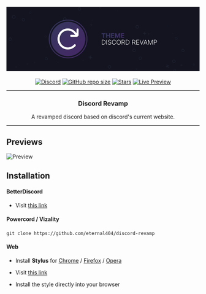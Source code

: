 ![Banner](https://raw.githubusercontent.com/discord-modifications/discord-revamp/main/assets/banner.png)

<p align='center'>
   <a href='https://discord.gg/HQ5N7Rcajc'><img align='center' alt='Discord' src='https://img.shields.io/discord/887015827134632057?color=393360&label=DISCORD&logo=discord&logoColor=white&style=for-the-badge'></a>
   <a href='#'><img align='center' alt='GitHub repo size' src='https://img.shields.io/github/repo-size/eternal404/discord-revamp?color=393360&style=for-the-badge&logo=github'></a>
   <a href='https://github.com/eternal404/discord-revamp/stargazers'><img align='center' alt='Stars' src='https://img.shields.io/github/stars/eternal404/discord-revamp?color=393360&style=for-the-badge&logo=data%3Aimage/png%3Bbase64%2CiVBORw0KGgoAAAANSUhEUgAAAB4AAAAdCAYAAAC9pNwMAAAACXBIWXMAAAsTAAALEwEAmpwYAAAAIGNIUk0AAHpFAACAgwAA/FcAAIDoAAB5FgAA8QEAADtfAAAcheDStWoAAAHISURBVHjavJS/a1NRGIafm7RaaGJ1KR0MQUVNBiOhtKLg6GKXItRJVwc3M%2BpW%2Bg/4Fwid3LRLBydBHARBiqSiqcY2UOgipopBQnxdzpXr5dyb5iQnHxw49/z4nvOe7543kIRjPAFywIrL5sARPAF0TT8P/Bw0QcZR7cNIf3VcirNG4ZT5/mOuvONb8YMINMzxyLfiLNAGpmPjPVPrji/F9y3Q8EA1n4oPgNmEuUNgxofitRQowAng8bCKTwFF4CxQBq4BN4%2BY8wXwCvgAfAb2gG828C3gDHDOgIpAIaGWLvELaAG7QBNoAF8DSV8MeJxxkAEWgfoYoU1gPqzxceANcNkztAEsAO3wr/5tBt55hH4C5o0B/fecusBVT/CPpqQ//o1IircJSW81utiWlItzkt5xAGwBl4ZUugNUbB6eZplFU5djjtAeUAXeu3h1CzjtCG4DJ128eq6PN/eLPHDeBVwd4prD3FUXcGkEz%2BiCC/jiCMAlH%2BAN4JmrYpuBhG0/wRCeSqpE1pUkrSes/S5p0pY/CVqwJNmUdD3loFckPbfsKw8CXo5sfC1pKQUYbzckvYzsvzMI%2BJ7x2LsDAOPttqS6pJpt/u8AK65O%2Bt9ReEMAAAAASUVORK5CYII%3D'></a>
   <a href='https://gibbu.github.io/ThemePreview/?file=https://discord-modifications.github.io/discord-revamp/src/source.css'><img align='center' alt='Live Preview' src='https://img.shields.io/static/v1?label=+&message=live%20preview&color=393360&style=for-the-badge'></a>
</p>

---

<h3 align='center'>Discord Revamp</h3>

<p align='center'>A revamped discord based on discord's current website.
</p>


---

## Previews

![Preview](https://media.wtf/28707384)
## Installation
#### BetterDiscord
- Visit [this link](https://discord-modifications.github.io/downloader/?theme=discord-revamp)

#### Powercord / Vizality
`git clone https://github.com/eternal404/discord-revamp`

#### Web
- Install **Stylus** for [Chrome](https://chrome.google.com/webstore/detail/stylus/clngdbkpkpeebahjckkjfobafhncgmne) / [Firefox](https://addons.mozilla.org/en-US/firefox/addon/styl-us/) / [Opera](https://github.com/openstyles/stylus/wiki/Opera,-Outdated-Stylus)

- Visit [this link](https://raw.githubusercontent.com/discord-modifications/discord-revamp/main/DiscordRevamp.user.css)

- Install the style directly into your browser
